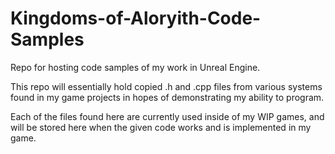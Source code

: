 # Kingdoms-of-Aloryith-Code-Samples
Repo for hosting code samples of my work in Unreal Engine.

This repo will essentially hold copied .h and .cpp files from various systems found in my game projects
in hopes of demonstrating my ability to program.

Each of the files found here are currently used inside of my WIP games,
and will be stored here when the given code works and is implemented in my game.
